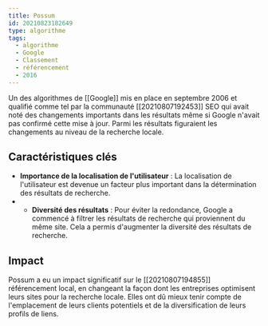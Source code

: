 ```yaml
---
title: Possum
id: 20210823182649
type: algorithme
tags:
  - algorithme
  - Google
  - Classement
  - référencement
  - 2016
---
```


Un des  algorithmes  de [[Google]] mis en place en septembre 2006 et qualifié comme tel par la communauté [[20210807192453]] SEO qui avait noté des changements importants dans les résultats même si Google n'avait pas confirmé cette mise à jour. Parmi les résultats figuraient les changements au niveau de la recherche locale.


## Caractéristiques clés


- **Importance de la localisation de l'utilisateur** : La localisation de l'utilisateur est devenue un facteur plus important dans la détermination des résultats de recherche.
- - **Diversité des résultats** : Pour éviter la redondance, Google a commencé à filtrer les résultats de recherche qui proviennent du même site. Cela a permis d'augmenter la diversité des résultats de recherche.

## Impact

Possum a eu un impact significatif sur le [[20210807194855]] référencement local, en changeant la façon dont les entreprises optimisent leurs sites pour la recherche locale. Elles ont dû mieux tenir compte de l'emplacement de leurs clients potentiels et de la diversification de leurs profils de liens.
